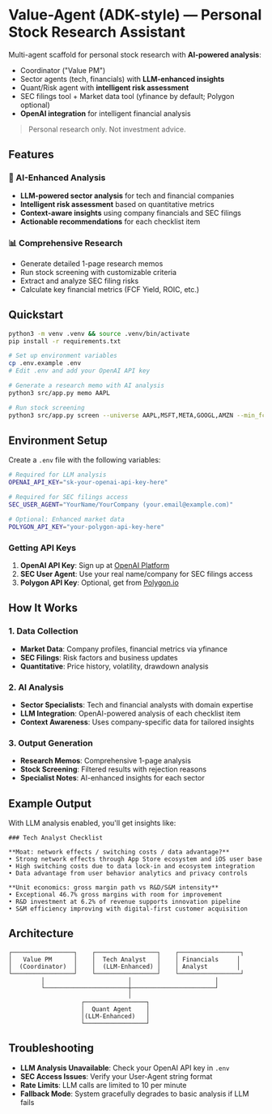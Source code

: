 # Value-Agent (ADK-style) — Personal Stock Research Assistant

Multi-agent scaffold for personal stock research with **AI-powered analysis**:
- Coordinator ("Value PM")
- Sector agents (tech, financials) with **LLM-enhanced insights**
- Quant/Risk agent with **intelligent risk assessment**
- SEC filings tool + Market data tool (yfinance by default; Polygon optional)
- **OpenAI integration** for intelligent financial analysis

> Personal research only. Not investment advice.

## Features

### 🤖 AI-Enhanced Analysis
- **LLM-powered sector analysis** for tech and financial companies
- **Intelligent risk assessment** based on quantitative metrics
- **Context-aware insights** using company financials and SEC filings
- **Actionable recommendations** for each checklist item

### 📊 Comprehensive Research
- Generate detailed 1-page research memos
- Run stock screening with customizable criteria
- Extract and analyze SEC filing risks
- Calculate key financial metrics (FCF Yield, ROIC, etc.)

## Quickstart

```bash
python3 -m venv .venv && source .venv/bin/activate
pip install -r requirements.txt

# Set up environment variables
cp .env.example .env
# Edit .env and add your OpenAI API key

# Generate a research memo with AI analysis
python3 src/app.py memo AAPL

# Run stock screening
python3 src/app.py screen --universe AAPL,MSFT,META,GOOGL,AMZN --min_fcf_yield 0.02 --min_roic 0.06
```

## Environment Setup

Create a `.env` file with the following variables:

```bash
# Required for LLM analysis
OPENAI_API_KEY="sk-your-openai-api-key-here"

# Required for SEC filings access
SEC_USER_AGENT="YourName/YourCompany (your.email@example.com)"

# Optional: Enhanced market data
POLYGON_API_KEY="your-polygon-api-key-here"
```

### Getting API Keys

1. **OpenAI API Key**: Sign up at [OpenAI Platform](https://platform.openai.com/api-keys)
2. **SEC User Agent**: Use your real name/company for SEC filings access
3. **Polygon API Key**: Optional, get from [Polygon.io](https://polygon.io/)

## How It Works

### 1. Data Collection
- **Market Data**: Company profiles, financial metrics via yfinance
- **SEC Filings**: Risk factors and business updates
- **Quantitative**: Price history, volatility, drawdown analysis

### 2. AI Analysis
- **Sector Specialists**: Tech and financial analysts with domain expertise
- **LLM Integration**: OpenAI-powered analysis of each checklist item
- **Context Awareness**: Uses company-specific data for tailored insights

### 3. Output Generation
- **Research Memos**: Comprehensive 1-page analysis
- **Stock Screening**: Filtered results with rejection reasons
- **Specialist Notes**: AI-enhanced insights for each sector

## Example Output

With LLM analysis enabled, you'll get insights like:

```
### Tech Analyst Checklist

**Moat: network effects / switching costs / data advantage?**
• Strong network effects through App Store ecosystem and iOS user base
• High switching costs due to data lock-in and ecosystem integration
• Data advantage from user behavior analytics and privacy controls

**Unit economics: gross margin path vs R&D/S&M intensity**
• Exceptional 46.7% gross margins with room for improvement
• R&D investment at 6.2% of revenue supports innovation pipeline
• S&M efficiency improving with digital-first customer acquisition
```

## Architecture

```
┌─────────────────┐    ┌─────────────────┐    ┌─────────────────┐
│   Value PM      │    │  Tech Analyst   │    │ Financials     │
│  (Coordinator)  │    │  (LLM-Enhanced) │    │ Analyst        │
└─────────────────┘    └─────────────────┘    └─────────────────┘
         │                       │                       │
         └───────────────────────┼───────────────────────┘
                                 │
                    ┌─────────────────┐
                    │  Quant Agent    │
                    │(LLM-Enhanced)   │
                    └─────────────────┘
```

## Troubleshooting

- **LLM Analysis Unavailable**: Check your OpenAI API key in `.env`
- **SEC Access Issues**: Verify your User-Agent string format
- **Rate Limits**: LLM calls are limited to 10 per minute
- **Fallback Mode**: System gracefully degrades to basic analysis if LLM fails
